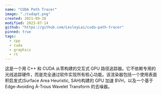 ```yaml
---
name: "CUDA Path Tracer"
image: "./cudapt.png"
created: 2021-09-28
modified: 2023-07-14
github: "https://github.com/LesleyLai/cuda-path-tracer"
pinned: true
tags:
  - cpp
  - cuda
  - graphics
  - rt
---
```


这是一个用 C++ 和 CUDA 从零构建的交互式 GPU 路径追踪器。它不依赖专用的光线追踪硬件，而是完全通过软件实现所有核心功能。该渲染器包括一个使用表面积启发式(Surface Area Heuristic, SAH)构建的 GPU 加速 BVH，以及一个基于 Edge-Avoiding À-Trous Wavelet Transform 的去噪器。
